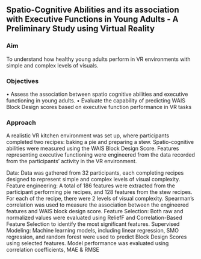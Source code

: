 ## Spatio-Cognitive Abilities and its association with Executive Functions in Young Adults - A Preliminary Study using Virtual Reality

### Aim
To understand how healthy young adults perform in VR environments with simple and complex levels of visuals.
 
### Objectives
 • Assess the association between spatio cognitive abilities and executive functioning in young adults.
 • Evaluate the capability of predicting WAIS Block Design scores based on executive function performance in VR tasks

### Approach
A realistic VR kitchen environment was set up, where participants completed two recipes: baking a pie and preparing a stew. Spatio-cognitive abilities were measured using the WAIS Block Design Score. Features representing executive functioning were engineered from  the data recorded from the participants’ activity in the VR environment. 

Data: Data was gathered from 32 participants, each completing recipes designed to represent simple and complex levels of visual complexity.
Feature engineering: A total of 186 features were extracted from the participant performing pie recipes, and 128 features from the stew recipes. For each of the recipe, there were 2 levels of visual complexity. Spearman’s correlation was used to measure the association between the engineered features and WAIS block design score.
Feature Selection: Both raw and normalized values were evaluated using ReliefF and Correlation-Based Feature Selection to identify the most significant features.
Supervised Modeling: Machine learning models, including linear regression, SMO regression, and random forest were used to predict Block Design Scores using selected features. Model performance was evaluated using correlation coefficients, MAE & RMSE





